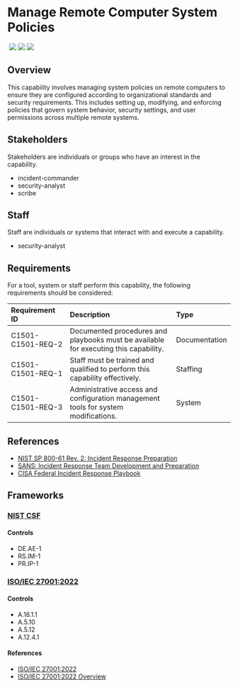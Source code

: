 # Manage Remote Computer System Policies
&nbsp;![](https://img.shields.io/badge/ID-C1501-blue)&nbsp;![](https://img.shields.io/badge/Phase-Preparation_%28P0001%29-blue)&nbsp;![](https://img.shields.io/badge/Category-Configuration-blue)
## Overview
This capability involves managing system policies on remote computers to ensure they are configured according to organizational standards and security requirements. This includes setting up, modifying, and enforcing policies that govern system behavior, security settings, and user permissions across multiple remote systems.

## Stakeholders
Stakeholders are individuals or groups who have an interest in the capability.

- incident-commander
- security-analyst
- scribe

## Staff
Staff are individuals or systems that interact with and execute a capability.

- security-analyst

## Requirements
For a tool, system or staff perform this capability, the following requirements should be considered:

| Requirement ID | Description | Type |
| :--- | :--- | :--- |
| C1501-C1501-REQ-2 | Documented procedures and playbooks must be available for executing this capability. | Documentation|
| C1501-C1501-REQ-1 | Staff must be trained and qualified to perform this capability effectively. | Staffing|
| C1501-C1501-REQ-3 | Administrative access and configuration management tools for system modifications. | System|

## References

- [NIST SP 800-61 Rev. 2: Incident Response Preparation](https://csrc.nist.gov/publications/detail/sp/800-61/rev-2/final)
- [SANS: Incident Response Team Development and Preparation](https://www.sans.org/white-papers/33901/)
- [CISA Federal Incident Response Playbook](https://www.cisa.gov/sites/default/files/publications/Federal_Government_Cybersecurity_Incident_and_Vulnerability_Response_Playbooks_508C.pdf)
## Frameworks
### [NIST CSF](../frameworks/F0003.md)

#### Controls

- DE.AE-1 
- RS.IM-1 
- PR.IP-1 

### [ISO/IEC 27001:2022](../frameworks/F0002.md)

#### Controls

- A.16.1.1 
- A.5.10 
- A.5.12 
- A.12.4.1 

#### References

- [ISO/IEC 27001:2022](https://www.iso.org/standard/82875.html)
- [ISO/IEC 27001:2022 Overview](https://www.iso.org/isoiec-27001-information-security.html)